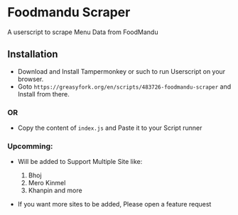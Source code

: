 # Foodmandu Scraper
A userscript to scrape Menu Data from FoodMandu

## Installation
- Download and Install Tampermonkey or such to run Userscript on your browser.
- Goto ```https://greasyfork.org/en/scripts/483726-foodmandu-scraper``` and Install from there.

### OR

- Copy the content of `index.js` and Paste it to your Script runner

### Upcomming:
- Will be added to Support Multiple Site like:
  1. Bhoj
  2. Mero Kinmel
  3. Khanpin and more
 
- If you want more sites to be added, Please open a feature request

